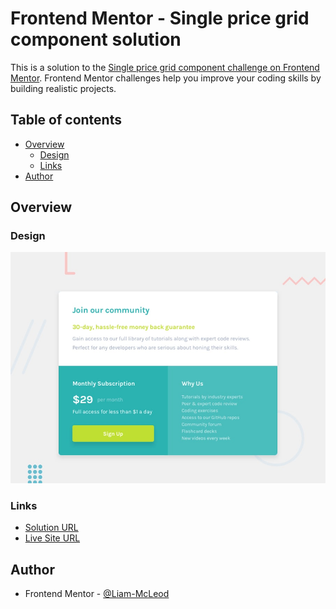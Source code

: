 # Frontend Mentor - Single price grid component solution

This is a solution to the [Single price grid component challenge on Frontend Mentor](https://www.frontendmentor.io/challenges/single-price-grid-component-5ce41129d0ff452fec5abbbc). Frontend Mentor challenges help you improve your coding skills by building realistic projects. 

## Table of contents

- [Overview](#overview)
  - [Design](#design)
  - [Links](#links)
- [Author](#author)

## Overview

### Design

![Design preview for the Single price grid component coding challenge](./design/desktop-preview.jpg)

### Links

-  [Solution URL](https://www.frontendmentor.io/solutions/3-column-preview-card-component-XxyviDk9iy)
-  [Live Site URL](https://liam-mcleod.github.io/FrontendMentor-3Column-Card-Component/)

## Author
- Frontend Mentor - [@Liam-McLeod](https://www.frontendmentor.io/profile/Liam-McLeod)